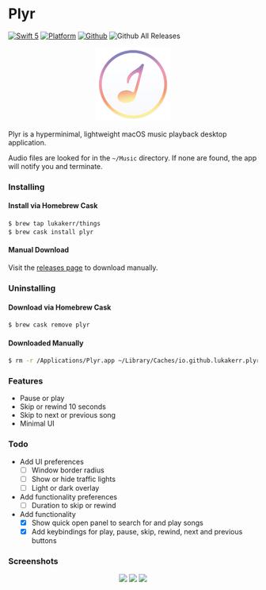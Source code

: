 # Plyr

[![Swift 5](https://img.shields.io/badge/swift-5-orange.svg?style=flat)](https://github.com/apple/swift)
[![Platform](http://img.shields.io/badge/platform-macOS-red.svg?style=flat)](https://developer.apple.com/macos/)
[![Github](http://img.shields.io/badge/github-lukakerr-green.svg?style=flat)](https://github.com/lukakerr)
![Github All Releases](https://img.shields.io/github/downloads/lukakerr/plyr/total.svg)

<p align="center">
  <img src="./Plyr/Assets.xcassets/AppIcon.appiconset/mac_appicon-512@1x.png" width="150">
</p>

Plyr is a hyperminimal, lightweight macOS music playback desktop application.

Audio files are looked for in the `~/Music` directory. If none are found, the app will notify you and terminate.

### Installing

#### Install via Homebrew Cask

```bash
$ brew tap lukakerr/things
$ brew cask install plyr
```

#### Manual Download

Visit the [releases page](https://github.com/lukakerr/plyr/releases) to download manually.

### Uninstalling

#### Download via Homebrew Cask

```bash
$ brew cask remove plyr
```

#### Downloaded Manually

```bash
$ rm -r /Applications/Plyr.app ~/Library/Caches/io.github.lukakerr.plyr
```

### Features

- Pause or play
- Skip or rewind 10 seconds
- Skip to next or previous song
- Minimal UI

### Todo

- Add UI preferences
  - [ ] Window border radius
  - [ ] Show or hide traffic lights
  - [ ] Light or dark overlay

- Add functionality preferences
  - [ ] Duration to skip or rewind

- Add functionality
  - [x] Show quick open panel to search for and play songs
  - [x] Add keybindings for play, pause, skip, rewind, next and previous buttons

### Screenshots

<p align="center">
  <img src="https://i.imgur.com/BK2Ez7a.png" width="250">
  <img src="https://i.imgur.com/spTAg94.png" width="250">
  <img src="https://i.imgur.com/XACDb9A.png" width="250">
</p>
